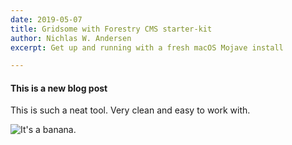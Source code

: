 ```yaml
---
date: 2019-05-07
title: Gridsome with Forestry CMS starter-kit
author: Nichlas W. Andersen
excerpt: Get up and running with a fresh macOS Mojave install

---
```

#### This is a new blog post

This is such a neat tool. Very clean and easy to work with.

![It's a banana.](/uploads/mike-dorner-173502-unsplash.jpg "Banana!")
